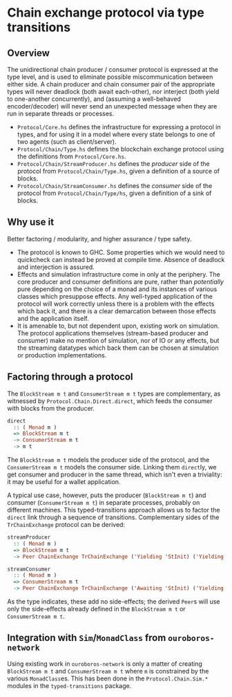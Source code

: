 # Chain exchange protocol via type transitions

## Overview

The unidirectional chain producer / consumer protocol is expressed at the type
level, and is used to eliminate possible miscommunication between either side.
A chain producer and chain consumer pair of the appropriate types will never
deadlock (both await each-other), nor interject (both yield to one-another
concurrently), and (assuming a well-behaved encoder/decoder) will never send an
unexpected message when they are run in separate threads or processes.

- `Protocol/Core.hs` defines the infrastructure for expressing a protocol in
  types, and for using it in a model where every state belongs to one of two
  agents (such as client/server).
- `Protocol/Chain/Type.hs` defines the blockchain exchange protocol using the
  definitions from `Protocol/Core.hs`.
- `Protocol/Chain/StreamProducer.hs` defines the *producer* side of the protocol
  from `Protocol/Chain/Type.hs`, given a definition of a source of blocks.
- `Protocol/Chain/StreamConsumer.hs` defines the *consumer* side of the protocol
  from `Protocol/Chain/Type/hs`, given a definition of a sink of blocks.

## Why use it

Better factoring / modularity, and higher assurance / type safety.

- The protocol is known to GHC.
  Some properties which we would need to quickcheck can instead be proved at
  compile time. Absence of deadlock and interjection is assured.
- Effects and simulation infrastructure come in only at the periphery.
  The core producer and consumer definitions are pure, rather than
  *potentially* pure depending on the choice of a monad and its instances of
  various classes which presuppose effects.
  Any well-typed application of the protocol will work correctly unless there
  is a problem with the effects which back it, and there is a clear demarcation
  between those effects and the application itself.
- It is amenable to, but not dependent upon, existing work on simulation.
  The protocol applications themselves (stream-based producer and consumer)
  make no mention of simulation, nor of IO or any effects, but the streaming
  datatypes which back them can be chosen at simulation or production
  implementations.

## Factoring through a protocol

The `BlockStream m t` and `ConsumerStream m t` types are complementary, as
witnessed by `Protocol.Chain.Direct.direct`, which feeds the consumer with
blocks from the producer.

```Haskell
direct
  :: ( Monad m )
  => BlockStream m t
  -> ConsumerStream m t
  -> m t
```

The `BlockStream m t` models the producer side of the protocol, and the
`ConsumerStream m t` models the consumer side. Linking them `direct`ly, we get
consumer and producer in the same thread, which isn't even a triviality: it may
be useful for a wallet application.

A typical use case, however, puts the producer (`BlockStream m t`) and consumer
(`ConsumerStream m t`) in separate processes, probably on different machines.
This typed-transitions approach allows us to factor the `direct` link through
a sequence of transitions. Complementary sides of the `TrChainExchange` protocol
can be derived:

```Haskell
streamProducer
  :: ( Monad m )
  => BlockStream m t
  -> Peer ChainExchange TrChainExchange ('Yielding 'StInit) ('Yielding ('StBusy 'Next)) m t

streamConsumer
  :: ( Monad m )
  => ConsumerStream m t
  -> Peer ChainExchange TrChainExchange ('Awaiting 'StInit) ('Yielding 'StInit) m t
```

As the type indicates, these add no side-effects; the derived `Peer`s will use
only the side-effects already defined in the `BlockStream m t` or
`ConsumerStream m t`.

## Integration with `Sim`/`MonadClass` from `ouroboros-network`

Using existing work in `ouroboros-network` is only a matter of creating
`BlockStream m t` and `ConsumerStream m t` where `m` is constrained by the
various `MonadClass`es. This has been done in the
`Protocol.Chain.Sim.*` modules in the `typed-transitions` package.
